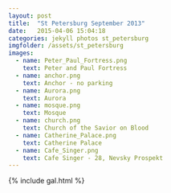 ```yaml
---
layout: post
title:  "St Petersburg September 2013"
date:   2015-04-06 15:04:18
categories: jekyll photos st_petersburg
imgfolder: /assets/st_petersburg
images:
  - name: Peter_Paul_Fortress.png
    text: Peter and Paul Fortress
  - name: anchor.png
    text: Anchor - no parking
  - name: Aurora.png
    text: Aurora
  - name: mosque.png
    text: Mosque
  - name: church.png
    text: Church of the Savior on Blood
  - name: Catherine_Palace.png
    text: Catherine Palace
  - name: Cafe_Singer.png
    text: Cafe Singer - 28, Nevsky Prospekt
---
```


{% include gal.html %}
